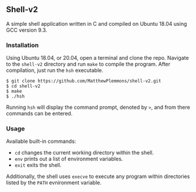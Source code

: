 ## Shell-v2

A simple shell application written in C and compiled on Ubuntu 18.04 using GCC version 9.3.

### Installation

Using Ubuntu 18.04, or 20.04, open a terminal and clone the repo.  Navigate to the `shell-v2` directory and run `make` to compile the program.  After compilation, just run the `hsh` executable.
```
$ git clone https://github.com/MatthewPlemmons/shell-v2.git
$ cd shell-v2
$ make
$ ./hsh
```
Running `hsh` will display the command prompt, denoted by `>`, and from there commands can be entered.

### Usage
Available built-in commands:
- `cd` changes the current working directory within the shell.
- `env` prints out a list of environment variables.
- `exit` exits the shell.

Additionally, the shell uses `execve` to execute any program within directories listed by the `PATH` evnironment variable.
